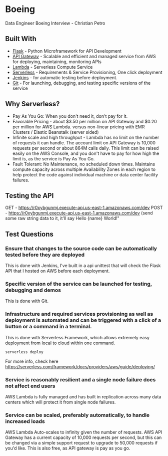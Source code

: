 # Boeing
Data Engineer Boeing Interview - Christian Petro


## Built With

* [Flask](http://flask.pocoo.org/) - Python Microframework for API Development
* [API Gateway](https://aws.amazon.com/api-gateway/) - Scalable and efficient and managed service from AWS for deploying, maintaining, monitoring APIs
* [Lambda](https://aws.amazon.com/lambda/) - Serverless Compute Service
* [Serverless](https://serverless.com/) - Requirements & Service Provisioning, One click deployment
* [Jenkins](https://jenkins.io/) - for automatic testing before deployment.
* [Git](https://github.com/) - For launching, debugging, and testing specific versions of the service

## Why Serverless?
- Pay As You Go: When you don't need it, don't pay for it. 
- Favorable Pricing - about $3.50 per million on API Gateway and $0.20 per million for AWS Lambda. versus non-linear pricing with EMR Clusters / Elastic Beanstalk (server sided)
- Infinite scale and high throughput - Lambda has no limit on the number of requests it can handle. The account limit on API Gateway is 10,000 requests per second or about 864M calls daily. This limit can be raised easily on the AWS Console, and you don't have to pay for how high the limit is, as the service is Pay As You Go.
- Fault Tolerant: No Maintenance, no scheduled down times. Maintains compute capacity across multiple Availability Zones in each region to help protect the code against individual machine or data center facility failures.

## Testing the API
GET - https://r0xybgunmj.execute-api.us-east-1.amazonaws.com/dev
POST - https://r0xybgunmj.execute-api.us-east-1.amazonaws.com/dev (send some raw string data to it, it'll say Hello {name} World!"

## Test Questions

### Ensure that changes to the source code can be automatically tested before they are deployed 
This is done with Jenkins, I've built in a api unittest that will check the Flask API that I hosted on AWS before each deployment. 

### Specific version of the service can be launched for testing, debugging and demos
This is done with Git.

### Infrastructure and required services provisioning as well as deployment is automated and can be triggered with a click of a button or a command in a terminal.
This is done with Serverless Framework, which allows extremely easy deployment from local to cloud within one command.
```
serverless deploy
```
For more info, check here https://serverless.com/framework/docs/providers/aws/guide/deploying/

### Service is reasonably resilient and a single node failure does not affect end users 
AWS Lambda is fully managed and has built in replication across many data centers which will protect it from single node failures.

### Service can be scaled, preferably automatically, to handle increased loads 
AWS Lambda Auto-scales to infinity given the number of requests.
AWS API Gateway has a current capacity of 10,000 requests per second, but this can be changed via a simple support request to upgrade to 50,000 requests if you'd like. This is also free, as API gateway is pay as you go. 

